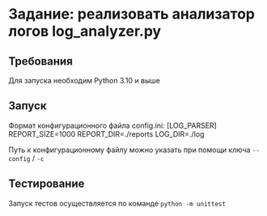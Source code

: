 # Задание: реализовать анализатор логов log_analyzer.py

## Требования

Для запуска необходим Python 3.10 и выше

## Запуск

Формат конфигурационного файла config.ini:
[LOG_PARSER]
REPORT_SIZE=1000
REPORT_DIR=./reports
LOG_DIR=./log

Путь к конфигурационному файлу можно указать при помощи ключа `--config` / `-c`

## Тестирование

Запуск тестов осуществляется по команде `python -m unittest`